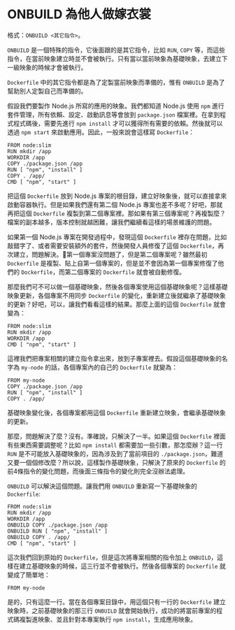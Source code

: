 # ONBUILD 為他人做嫁衣裳

格式：`ONBUILD <其它指令>`。

`ONBUILD` 是一個特殊的指令，它後面跟的是其它指令，比如 `RUN`, `COPY` 等，而這些指令，在當前映象建立時並不會被執行。只有當以當前映象為基礎映象，去建立下一級映象的時候才會被執行。

`Dockerfile` 中的其它指令都是為了定製當前映象而準備的，惟有 `ONBUILD` 是為了幫助別人定製自己而準備的。

假設我們要製作 Node.js 所寫的應用的映象。我們都知道 Node.js 使用 `npm` 進行套件管理，所有依賴、設定、啟動訊息等會放到 `package.json` 檔案裡。在拿到程式程式碼後，需要先進行 `npm install` 才可以獲得所有需要的依賴。然後就可以透過 `npm start` 來啟動應用。因此，一般來說會這樣寫 `Dockerfile`：

```docker
FROM node:slim
RUN mkdir /app
WORKDIR /app
COPY ./package.json /app
RUN [ "npm", "install" ]
COPY . /app/
CMD [ "npm", "start" ]
```

把這個 `Dockerfile` 放到 Node.js 專案的根目錄，建立好映象後，就可以直接拿來啟動容器執行。但是如果我們還有第二個 Node.js 專案也差不多呢？好吧，那就再把這個 `Dockerfile` 複製到第二個專案裡。那如果有第三個專案呢？再複製麼？檔案的副本越多，版本控制就越困難，讓我們繼續看這樣的場景維護的問題。

如果第一個 Node.js 專案在開發過程中，發現這個 `Dockerfile` 裡存在問題，比如敲錯字了、或者需要安裝額外的套件，然後開發人員修復了這個 `Dockerfile`，再次建立，問題解決。第一個專案沒問題了，但是第二個專案呢？雖然最初 `Dockerfile` 是複製、貼上自第一個專案的，但是並不會因為第一個專案修復了他們的 `Dockerfile`，而第二個專案的 `Dockerfile` 就會被自動修復。

那麼我們可不可以做一個基礎映象，然後各個專案使用這個基礎映象呢？這樣基礎映象更新，各個專案不用同步 `Dockerfile` 的變化，重新建立後就繼承了基礎映象的更新？好吧，可以，讓我們看看這樣的結果。那麼上面的這個 `Dockerfile` 就會變為：

```docker
FROM node:slim
RUN mkdir /app
WORKDIR /app
CMD [ "npm", "start" ]
```

這裡我們把專案相關的建立指令拿出來，放到子專案裡去。假設這個基礎映象的名字為 `my-node` 的話，各個專案內的自己的 `Dockerfile` 就變為：

```docker
FROM my-node
COPY ./package.json /app
RUN [ "npm", "install" ]
COPY . /app/
```

基礎映象變化後，各個專案都用這個 `Dockerfile` 重新建立映象，會繼承基礎映象的更新。

那麼，問題解決了麼？沒有。準確說，只解決了一半。如果這個 `Dockerfile` 裡面有些東西需要調整呢？比如 `npm install` 都需要加一些引數，那怎麼辦？這一行 `RUN` 是不可能放入基礎映象的，因為涉及到了當前項目的 `./package.json`，難道又要一個個修改麼？所以說，這樣製作基礎映象，只解決了原來的 `Dockerfile` 的前4條指令的變化問題，而後面三條指令的變化則完全沒辦法處理。

`ONBUILD` 可以解決這個問題。讓我們用 `ONBUILD` 重新寫一下基礎映象的 `Dockerfile`:

```docker
FROM node:slim
RUN mkdir /app
WORKDIR /app
ONBUILD COPY ./package.json /app
ONBUILD RUN [ "npm", "install" ]
ONBUILD COPY . /app/
CMD [ "npm", "start" ]
```

這次我們回到原始的 `Dockerfile`，但是這次將專案相關的指令加上 `ONBUILD`，這樣在建立基礎映象的時候，這三行並不會被執行。然後各個專案的 `Dockerfile` 就變成了簡單地：

```docker
FROM my-node
```

是的，只有這麼一行。當在各個專案目錄中，用這個只有一行的 `Dockerfile` 建立映象時，之前基礎映象的那三行 `ONBUILD` 就會開始執行，成功的將當前專案的程式碼複製進映象、並且針對本專案執行 `npm install`，生成應用映象。

